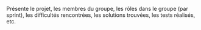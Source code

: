 Présente le projet, les membres du groupe, les rôles dans le groupe (par sprint), les difficultés rencontrées, les solutions trouvées, les tests réalisés, etc.
